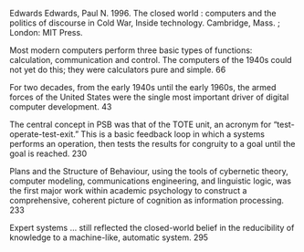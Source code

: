 ﻿Edwards
Edwards, Paul N. 1996. The closed world : computers and the politics of discourse in Cold War, Inside technology. Cambridge, Mass. ; London: MIT Press.

Most modern computers perform three basic types of functions: calculation, communication and control. The computers of the 1940s could not yet do this; they were calculators pure and simple. 66

For two decades, from the early 1940s until the early 1960s, the armed forces of the United States were the single most important driver of digital computer development. 43

The central concept in PSB  was that of the TOTE unit, an acronym for “test-operate-test-exit.” This is a basic feedback loop in which a systems performs an operation, then tests the results for congruity to a goal until the goal is reached. 230

Plans and the Structure of Behaviour, using the tools of cybernetic theory, computer modeling, communications engineering, and linguistic logic, was the first major work within academic psychology to construct a comprehensive, coherent picture of cognition as information processing. 233

Expert systems … still reflected the closed-world belief in the reducibility of knowledge to a machine-like, automatic system. 295

